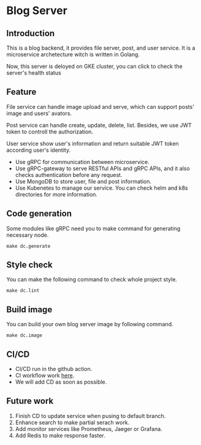 # Blog Server
## Introduction
This is a blog backend, it provides file server, post, and user service. It is a microservice archetecture witch is written in Golang.

Now, this server is deloyed on GKE cluster, you can click  to check the server's health status

## Feature
File service can handle image upload and serve, which can support posts' image and users' avators.

Post service can handle create, update, delete, list. Besides, we use JWT token to controll the authorization.

User service show user's information and return suitable JWT token according user's identity.

- Use gRPC for communication between microservice.
- Use gRPC-gateway to serve RESTful APIs and gRPC APIs, and it also checks authentication before any request.
- Use MongoDB to store user, file and post information.
- Use Kubenetes to manage our service. You can check helm and k8s directories for more information.

## Code generation
Some modules like gRPC need you to make command for generating necessary node.
```
make dc.generate
```

## Style check
You can make the following command to check whole project style.
```
make dc.lint
```

## Build image
You can build your own blog server image by following command.
```
make dc.image
```

## CI/CD
- CI/CD run in the github action.
- CI workflow work [here](.github/workflows/main.yaml).
- We will add CD as soon as possible.

## Future work
1. Finish CD to update service when pusing to default branch.
2. Enhance search to make partial serach work.
3. Add monitor services like Prometheus, Jaeger or Grafana.
4. Add Redis to make response faster.
